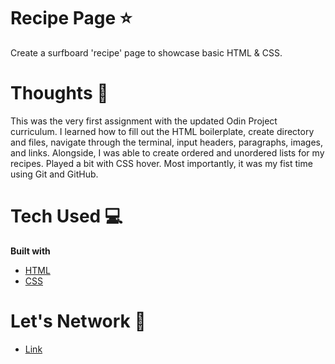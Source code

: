 # Recipe Page ⭐️

Create a surfboard 'recipe' page to showcase basic HTML & CSS.

# Thoughts 💭

This was the very first assignment with the updated Odin Project curriculum. I learned how to fill out the HTML boilerplate, create directory and files, navigate through the terminal, input headers, paragraphs, images, and links. Alongside, I was able to create ordered and unordered lists for my recipes. Played a bit with CSS hover. Most importantly, it was my fist time using Git and GitHub.

# Tech Used 💻

**Built with**

- [HTML](https://developer.mozilla.org/en-US/docs/Web/HTML)
- [CSS](https://developer.mozilla.org/en-US/docs/Web/CSS)

# Let's Network 🔗

- [Link](https://www.instagram.com/marceloquerque/)
